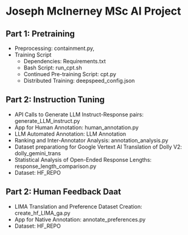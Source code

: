 # Joseph McInerney MSc AI Project

## Part 1: Pretraining
- Preprocessing: containment.py, 
- Training Script
    - Dependencies: Requirements.txt
    - Bash Script: run_cpt.sh
    - Continued Pre-training Script: cpt.py
    - Distributed Training: deepspeed_config.json

## Part 2: Instruction Tuning
- API Calls to Generate LLM Instruct-Response pairs: generate_LLM_instruct.py
- App for Human Annotation: human_annotation.py
- LLM Automated Annotation: LLM Annotation
- Ranking and Inter-Annotator Analysis: annotation_analysis.py
- Dataset preparationg for Google Vertext AI Translation of Dolly V2: dolly_gemini_trans  
- Statistical Analysis of Open-Ended Response Lengths: response_length_comparison.py
- Dataset: HF_REPO

## Part 2: Human Feedback Daat
- LIMA Translation and Preference Dataset Creation: create_hf_LIMA_ga.py
- App for Native Annotation: annotate_preferences.py
- Dataset: HF_REPO
